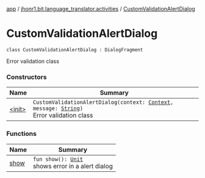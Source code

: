 [app](../../index.md) / [jhonr1.bit.language_translator.activities](../index.md) / [CustomValidationAlertDialog](./index.md)

# CustomValidationAlertDialog

`class CustomValidationAlertDialog : DialogFragment`

Error validation class

### Constructors

| Name | Summary |
|---|---|
| [&lt;init&gt;](-init-.md) | `CustomValidationAlertDialog(context: `[`Context`](https://developer.android.com/reference/android/content/Context.html)`, message: `[`String`](https://kotlinlang.org/api/latest/jvm/stdlib/kotlin/-string/index.html)`)`<br>Error validation class |

### Functions

| Name | Summary |
|---|---|
| [show](show.md) | `fun show(): `[`Unit`](https://kotlinlang.org/api/latest/jvm/stdlib/kotlin/-unit/index.html)<br>shows error in a alert dialog |
